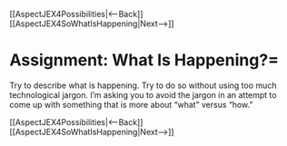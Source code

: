 [[AspectJEX4Possibilities|<--Back]] [[AspectJEX4SoWhatIsHappening|Next-->]]

# Assignment: What Is Happening?=
Try to describe what is happening. Try to do so without using too much technological jargon. I’m asking you to avoid the jargon in an attempt to come up with something that is more about “what” versus “how.”

[[AspectJEX4Possibilities|<--Back]] [[AspectJEX4SoWhatIsHappening|Next-->]]